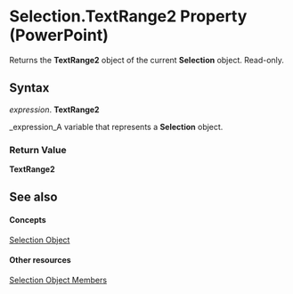 
# Selection.TextRange2 Property (PowerPoint)

Returns the  **TextRange2** object of the current **Selection** object. Read-only.


## Syntax

 _expression_. **TextRange2**

 _expression_A variable that represents a  **Selection** object.


### Return Value

 **TextRange2**


## See also


#### Concepts


 [Selection Object](a7def3bd-9dff-da53-152d-4fd686642413.md)
#### Other resources


 [Selection Object Members](cfc57277-8872-4d39-0cc7-3d52d514406c.md)
